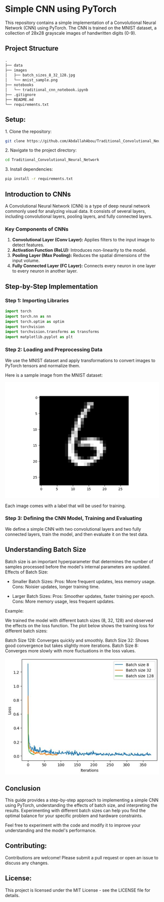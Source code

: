 # Simple CNN using PyTorch

This repository contains a simple implementation of a Convolutional Neural Network (CNN) using PyTorch. The CNN is trained on the MNIST dataset, a collection of 28x28 grayscale images of handwritten digits (0-9).

## Project Structure

```
.
├── data
├── images
│   ├── batch_sizes_8_32_128.jpg
│   └── mnist_sample.png
├── notebooks
│   └── traditional_cnn_notebook.ipynb
├── .gitignore
├── README.md
└── requirements.txt
```
## Setup:

1\. Clone the repository:

```bash
git clone https://github.com/AbdallahAbou/Traditional_Convolutional_Neural_Network
```

2\. Navigate to the project directory:

```bash
cd Traditional_Convolutional_Neural_Network
```

3\. Install dependencies:

```bash
pip install -r requirements.txt
```
## Introduction to CNNs

A Convolutional Neural Network (CNN) is a type of deep neural network commonly used for analyzing visual data. It consists of several layers, including convolutional layers, pooling layers, and fully connected layers.

### Key Components of CNNs

1. **Convolutional Layer (Conv Layer):** Applies filters to the input image to detect features.
2. **Activation Function (ReLU):** Introduces non-linearity to the model.
3. **Pooling Layer (Max Pooling):** Reduces the spatial dimensions of the input volume.
4. **Fully Connected Layer (FC Layer):** Connects every neuron in one layer to every neuron in another layer.

## Step-by-Step Implementation

### Step 1: Importing Libraries

```python
import torch
import torch.nn as nn
import torch.optim as optim
import torchvision
import torchvision.transforms as transforms
import matplotlib.pyplot as plt
```

### Step 2: Loading and Preprocessing Data

We use the MNIST dataset and apply transformations to convert images to PyTorch tensors and normalize them.

Here is a sample image from the MNIST dataset:

![Sample MNIST Image](images/mnist_sample.png)

Each image comes with a label that will be used for training. 

### Step 3: Defining the CNN Model, Training and Evaluating

We define a simple CNN with two convolutional layers and two fully connected layers, train the model, and then evaluate it on the test data.

## Understanding Batch Size

Batch size is an important hyperparameter that determines the number of samples processed before the model's internal parameters are updated.
Effects of Batch Size:

- Smaller Batch Sizes:
    Pros: More frequent updates, less memory usage.
    Cons: Noisier updates, longer training time.

- Larger Batch Sizes:
    Pros: Smoother updates, faster training per epoch.
    Cons: More memory usage, less frequent updates.

Example:

We trained the model with different batch sizes (8, 32, 128) and observed the effects on the loss function. The plot below shows the training loss for different batch sizes:

Batch Size 128: Converges quickly and smoothly.
Batch Size 32: Shows good convergence but takes slightly more iterations.
Batch Size 8: Converges more slowly with more fluctuations in the loss values.


![Batch_size plot](images/batch_sizes_8_32_128.jpg)

## Conclusion

This guide provides a step-by-step approach to implementing a simple CNN using PyTorch, understanding the effects of batch size, and interpreting the results. Experimenting with different batch sizes can help you find the optimal balance for your specific problem and hardware constraints.

Feel free to experiment with the code and modify it to improve your understanding and the model's performance.

## Contributing:

Contributions are welcome! Please submit a pull request or open an issue to discuss any changes.

## License:
    
This project is licensed under the MIT License - see the LICENSE file for details.
